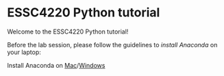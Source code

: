 # ESSC4220 Python tutorial

Welcome to the ESSC4220 Python tutorial!

Before the lab session, please follow the guidelines to *install Anaconda* on your laptop:

Install Anaconda on [Mac](./pre_lab_installation_guide_mac.ipynb)/[Windows](./pre_lab_installation_guide_Windows.ipynb) 

